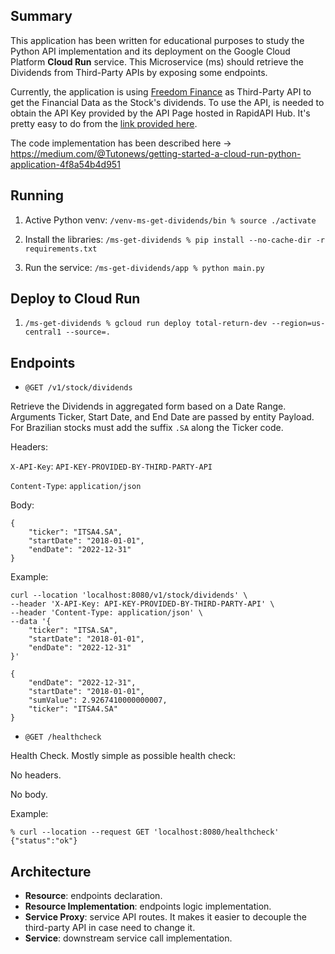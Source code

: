 ## Summary
This application has been written for educational purposes to study the Python API implementation and its deployment on the Google Cloud Platform **Cloud Run** service. This Microservice (ms) should retrieve the Dividends from Third-Party APIs by exposing some endpoints.

Currently, the application is using [Freedom Finance](https://rapidapi.com/integraatio/api/freedom-finance) as Third-Party API to get the Financial Data as the Stock's dividends. To use the API, is needed to obtain the API Key provided by the API Page hosted in RapidAPI Hub. It's pretty easy to do from the [link provided here](https://rapidapi.com/integraatio/api/freedom-finance/pricing).

The code implementation has been described here -> https://medium.com/@Tutonews/getting-started-a-cloud-run-python-application-4f8a54b4d951

## Running
1. Active Python venv: `/venv-ms-get-dividends/bin % source ./activate`

2. Install the libraries: `/ms-get-dividends % pip install --no-cache-dir -r requirements.txt`

3. Run the service: `/ms-get-dividends/app % python main.py`

## Deploy to Cloud Run
1. `/ms-get-dividends % gcloud run deploy total-return-dev --region=us-central1 --source=.`

## Endpoints
- `@GET /v1/stock/dividends`

Retrieve the Dividends in aggregated form based on a Date Range. Arguments Ticker, Start Date, and End Date are passed by entity Payload. For Brazilian stocks must add the suffix `.SA` along the Ticker code.

Headers:

`X-API-Key`: `API-KEY-PROVIDED-BY-THIRD-PARTY-API`

`Content-Type`: `application/json`

Body:
```
{
    "ticker": "ITSA4.SA",
    "startDate": "2018-01-01",
    "endDate": "2022-12-31"
}
```

Example:
```
curl --location 'localhost:8080/v1/stock/dividends' \
--header 'X-API-Key: API-KEY-PROVIDED-BY-THIRD-PARTY-API' \
--header 'Content-Type: application/json' \
--data '{
    "ticker": "ITSA.SA",
    "startDate": "2018-01-01",
    "endDate": "2022-12-31"
}'

{
    "endDate": "2022-12-31",
    "startDate": "2018-01-01",
    "sumValue": 2.9267410000000007,
    "ticker": "ITSA4.SA"
}
```

- `@GET /healthcheck`

Health Check. Mostly simple as possible health check:

No headers.

No body.

Example:


```
% curl --location --request GET 'localhost:8080/healthcheck'
{"status":"ok"}
```

## Architecture
- **Resource**: endpoints declaration.
- **Resource Implementation**: endpoints logic implementation.
- **Service Proxy**: service API routes. It makes it easier to decouple the third-party API in case need to change it.
- **Service**: downstream service call implementation.
